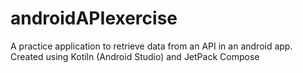 # androidAPIexercise
A practice application to retrieve data from an API in an android app. Created using Kotiln (Android Studio) and JetPack Compose
